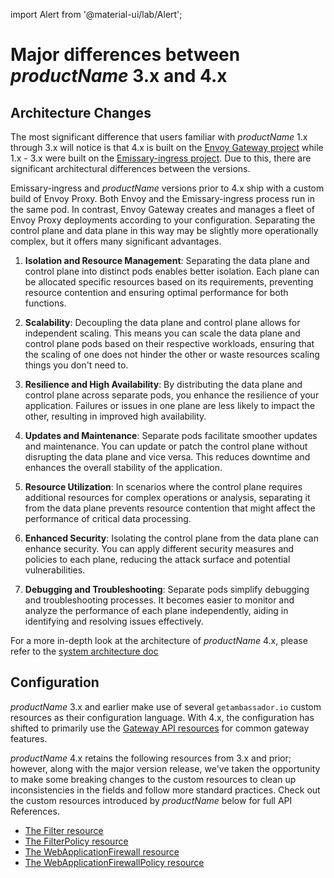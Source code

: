import Alert from '@material-ui/lab/Alert';

# Major differences between $productName$ 3.x and 4.x

## Architecture Changes

The most significant difference that users familiar with $productName$ 1.x through 3.x will notice is that
4.x is built on the [Envoy Gateway project][] while 1.x - 3.x were built on the [Emissary-ingress project][].
Due to this, there are significant architectural differences between the versions.

Emissary-ingress and $productName$ versions prior to 4.x ship with a custom build of Envoy Proxy. Both Envoy and
the Emissary-ingress process run in the same pod. In contrast, Envoy Gateway creates and manages a fleet of Envoy Proxy deployments
according to your configuration. Separating the control plane and data plane in this way may be slightly more operationally
complex, but it offers many significant advantages.

1. **Isolation and Resource Management**: Separating the data plane and control plane into distinct pods enables better isolation. Each plane can be allocated specific resources based on its requirements, preventing resource contention and ensuring optimal performance for both functions.

2. **Scalability**: Decoupling the data plane and control plane allows for independent scaling. This means you can scale the data plane and control plane pods based on their respective workloads, ensuring that the scaling of one does not hinder the other or waste resources scaling things you don't need to.

3. **Resilience and High Availability**: By distributing the data plane and control plane across separate pods, you enhance the resilience of your application. Failures or issues in one plane are less likely to impact the other, resulting in improved high availability.

4. **Updates and Maintenance**: Separate pods facilitate smoother updates and maintenance. You can update or patch the control plane without disrupting the data plane and vice versa. This reduces downtime and enhances the overall stability of the application.

5. **Resource Utilization**: In scenarios where the control plane requires additional resources for complex operations or analysis, separating it from the data plane prevents resource contention that might affect the performance of critical data processing.

6. **Enhanced Security**: Isolating the control plane from the data plane can enhance security. You can apply different security measures and policies to each plane, reducing the attack surface and potential vulnerabilities.

7. **Debugging and Troubleshooting**: Separate pods simplify debugging and troubleshooting processes. It becomes easier to monitor and analyze the performance of each plane independently, aiding in identifying and resolving issues effectively.

For a more in-depth look at the architecture of $productName$ 4.x, please refer to the [system architecture doc][]

## Configuration

$productName$ 3.x and earlier make use of several `getambassador.io` custom resources as their configuration language.
With 4.x, the configuration has shifted to primarily use the [Gateway API resources][] for common gateway features.

$productName$ 4.x retains the following resources from 3.x and prior; however, along with the major version release, we've taken the opportunity to make some breaking changes to the custom resources to clean up inconsistencies in the fields and follow more standard practices. Check out the custom resources introduced by $productName$ below for full API References.

- [The Filter resource][]
- [The FilterPolicy resource][]
- [The WebApplicationFirewall resource][]
- [The WebApplicationFirewallPolicy resource][]

[system architecture doc]: ../../design/system
[The Filter resource]: ../../custom-resources/filter
[The FilterPolicy resource]: ../../custom-resources/filterpolicy
[The WebApplicationFirewall resource]: ../../custom-resources/webapplicationfirewall
[The WebApplicationFirewallPolicy resource]: ../../custom-resources/webapplicationfirewallpolicy
[Gateway API resources]: https://gateway-api.sigs.k8s.io/
[Envoy Gateway project]: https://github.com/envoyproxy/gateway
[Emissary-ingress project]: https://github.com/emissary-ingress/emissary
